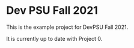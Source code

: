 # Dev PSU Fall 2021
This is the example project for DevPSU Fall 2021.

It is currently up to date with Project 0.
